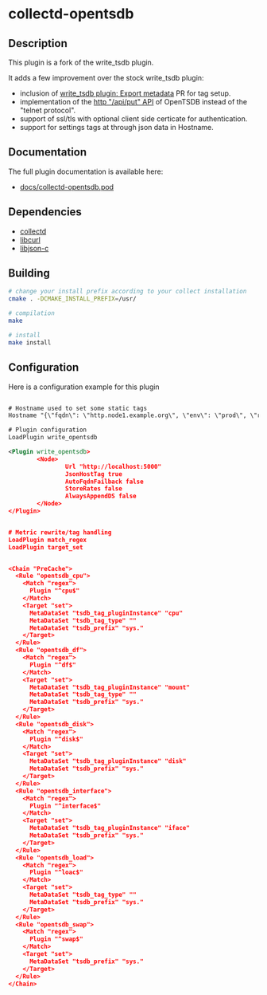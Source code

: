 # collectd-opentsdb

## Description

This plugin is a fork of the write_tsdb plugin.

It adds a few improvement over the stock write_tsdb plugin:

* inclusion of [write_tsdb plugin: Export metadata](https://github.com/collectd/collectd/pull/1655/files) PR for tag setup.
* implementation of the [http "/api/put" API](http://opentsdb.net/docs/build/html/api_http/put.html) of OpenTSDB instead of the "telnet protocol".
* support of ssl/tls with optional client side certicate for authentication.
* support for settings tags at through json data in Hostname.

## Documentation

The full plugin documentation is available here:

* [docs/collectd-opentsdb.pod](https://github.com/kakwa/collectd-tsdb2/blob/master/docs/collectd-opentsdb.pod)

## Dependencies

* [collectd](https://collectd.org/)
* [libcurl](https://curl.haxx.se/)
* [libjson-c](https://github.com/json-c/json-c)

## Building

```bash
# change your install prefix according to your collect installation
cmake . -DCMAKE_INSTALL_PREFIX=/usr/

# compilation
make

# install
make install
```

## Configuration

Here is a configuration example for this plugin

```xml

# Hostname used to set some static tags
Hostname "{\"fqdn\": \"http.node1.example.org\", \"env\": \"prod\", \"role\": \"http\"}"

# Plugin configuration
LoadPlugin write_opentsdb

<Plugin write_opentsdb> 
        <Node> 
                Url "http://localhost:5000" 
                JsonHostTag true 
                AutoFqdnFailback false 
                StoreRates false 
                AlwaysAppendDS false 
        </Node> 
</Plugin>


# Metric rewrite/tag handling
LoadPlugin match_regex
LoadPlugin target_set


<Chain "PreCache">
  <Rule "opentsdb_cpu">
    <Match "regex">
      Plugin "^cpu$"
    </Match>
    <Target "set">
      MetaDataSet "tsdb_tag_pluginInstance" "cpu"
      MetaDataSet "tsdb_tag_type" ""
      MetaDataSet "tsdb_prefix" "sys."
    </Target>
  </Rule>
  <Rule "opentsdb_df">
    <Match "regex">
      Plugin "^df$"
    </Match>
    <Target "set">
      MetaDataSet "tsdb_tag_pluginInstance" "mount"
      MetaDataSet "tsdb_tag_type" ""
      MetaDataSet "tsdb_prefix" "sys."
    </Target>
  </Rule>
  <Rule "opentsdb_disk">
    <Match "regex">
      Plugin "^disk$"
    </Match>
    <Target "set">
      MetaDataSet "tsdb_tag_pluginInstance" "disk"
      MetaDataSet "tsdb_prefix" "sys."
    </Target>
  </Rule>
  <Rule "opentsdb_interface">
    <Match "regex">
      Plugin "^interface$"
    </Match>
    <Target "set">
      MetaDataSet "tsdb_tag_pluginInstance" "iface"
      MetaDataSet "tsdb_prefix" "sys."
    </Target>
  </Rule>
  <Rule "opentsdb_load">
    <Match "regex">
      Plugin "^loac$"
    </Match>
    <Target "set">
      MetaDataSet "tsdb_tag_type" ""
      MetaDataSet "tsdb_prefix" "sys."
    </Target>
  </Rule>
  <Rule "opentsdb_swap">
    <Match "regex">
      Plugin "^swap$"
    </Match>
    <Target "set">
      MetaDataSet "tsdb_prefix" "sys."
    </Target>
  </Rule>
</Chain>
```
